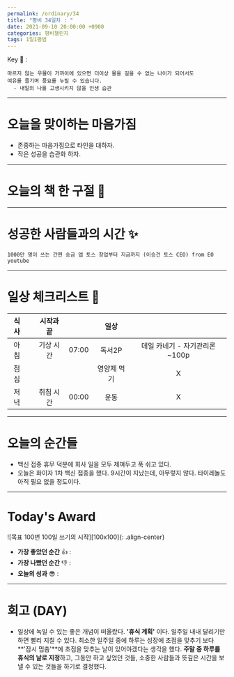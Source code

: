 ```yaml
---
permalink: /ordinary/34
title: "평비 34일차 : "
date: 2021-09-10 20:00:00 +0900
categories: 평비챌린지
tags: 1일1평범
---  
```

Key 🔑 :   
```
마르지 않는 우물이 가까이에 있으면 더이상 물을 길을 수 없는 나이가 되어서도
여유를 즐기며 풍요를 누릴 수 있습니다.
  - 내일의 나를 고생시키지 않을 인생 습관
```

---
# 오늘을 맞이하는 마음가짐
- 존중하는 마음가짐으로 타인을 대하자.
- 작은 성공을 습관화 하자.

---
# 오늘의 책 한 구절 📕


---
# 성공한 사람들과의 시간 ✨
`1000만 명이 쓰는 간편 송금 앱 토스 창업부터 지금까지 (이승건 토스 CEO) from EO youtube`  


---
# 일상 체크리스트 📃

| 식사 |  | 시작과 끝 |  | 일상 |  |
|:----:|:----:|:----:|:----:|:----:|:----:|
| 아침 |  | 기상 시간 | 07:00 | 독서2P | 데일 카네기 - 자기관리론 ~100p |
| 점심 |  |  |  | 영양제 먹기 | X |
| 저녁 |  | 취침 시간 | 00:00 | 운동 | X |

---
# 오늘의 순간들
- 백신 접종 휴무 덕분에 회사 일을 모두 제껴두고 푹 쉬고 있다.  
- 오늘은 화이자 1차 백신 접종을 했다. 9시간이 지났는데, 아무렇지 않다. 타이레놀도 아직 필요 없을 정도이다.  

---
# Today's Award
![목표 100번 100일 쓰기의 시작][100x100]{: .align-center}
- **가장 좋았던 순간** 👍 : 
- **가장 나빴던 순간** 👎 : 
- **오늘의 성과** 😎 : 

---
# 회고 (DAY)
- 일상에 녹일 수 있는 좋은 개념이 떠올랐다. **'휴식 계획'** 이다. 일주일 내내 달리기만 하면 빨리 지칠 수 있다. 최소한 일주일 중에 하루는 성장에 초점을 맞추기 보다 **'잠시 멈춤'**에 초점을 맞추는 날이 있어야겠다는 생각을 했다. **주말 중 하루를 휴식의 날로 지정**하고, 그동안 하고 싶었던 것들, 소중한 사람들과 뜻깊은 시간을 보낼 수 있는 것들을 하기로 결정했다.